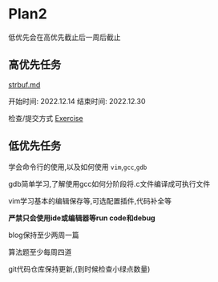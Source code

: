 # Plan2

低优先会在高优先截止后一周后截止

## 高优先任务

[strbuf.md](../project/strbuf.md)

<!--  
2021级
开始时间  ：   2022.1.6
截止/检查时间  : 2022.1.15
-->
开始时间: 2022.12.14 
结束时间: 2022.12.30

检查/提交方式  [Exercise](https://github.com/xiyou-linuxer/Exercise)

## 低优先任务
  学会命令行的使用,以及如何使用 `vim`,`gcc`,`gdb` 
  
  gdb简单学习,了解使用gcc如何分阶段将.c文件编译成可执行文件
  
  vim学习基本的编辑保存等,可选配置插件,代码补全等
  
  **严禁只会使用ide或编辑器等run code和debug**
  
  blog保持至少两周一篇
  
  算法题至少每周四道
  
  git代码仓库保持更新,(到时候检查小绿点数量)
